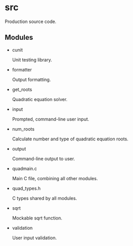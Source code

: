 src
===

Production source code.

Modules
-------

* cunit

    Unit testing library.

* formatter

    Output formatting.

* get_roots

    Quadratic equation solver.

* input

    Prompted, command-line user input.

* num_roots

    Calculate number and type of quadratic equation roots.

* output

    Command-line output to user.

* quadmain.c

    Main C file, combining all other modules.

* quad_types.h

    C types shared by all modules.

* sqrt

    Mockable sqrt function.

* validation

    User input validation.
